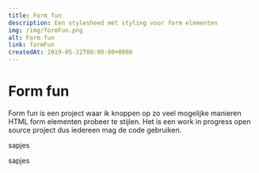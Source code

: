 ```yaml
---
title: Form fun
description: Een stylesheed met styling voor form elementen
img: /img/formFun.png
alt: Form fun
link: formFun
createdAt: 2019-05-22T00:00:00+0000
---
```


# Form fun

Form fun is een project waar ik knoppen op zo veel mogelijke manieren HTML form elementen probeer te stijlen.
Het is een work in progress open source project dus iedereen mag de code gebruiken.

<icon-link href="https://github.com/Vuurvos1/FormFun" target="_blank" icon="launch">sapjes</icon-link>

<icon-link href="https://github.com/Vuurvos1/FormFun" icon="github">sapjes</icon-link>
